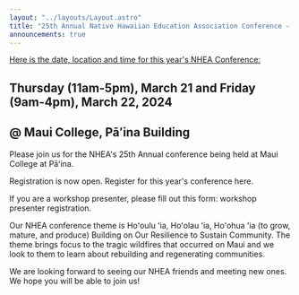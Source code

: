```yaml
---
layout: "../layouts/Layout.astro"
title: "25th Annual Native Hawaiian Education Association Conference - 2024"
announcements: true
---
```


<p>
  <u>Here is the date, location and time for this year's NHEA Conference:</u>
</p>

## Thursday (11am-5pm), March 21 and Friday (9am-4pm), March 22, 2024

## @ Maui College, Pāʻina Building

Please join us for the NHEA's 25th Annual conference being held at Maui College at Pāʻina.

Registration is now open. Register for this year's conference here.

If you are a workshop presenter, please fill out this form: workshop presenter registration.

Our NHEA conference theme is Hoʻoulu ʻia, Hoʻolau ʻia, Hoʻohua ʻia (to grow, mature, and produce) Building on Our Resilience to Sustain Community. The theme brings focus to the tragic wildfires that occurred on Maui and we look to them to learn about rebuilding and regenerating communities.

We are looking forward to seeing our NHEA friends and meeting new ones. We hope you will be able to join us!
